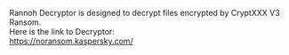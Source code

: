 Rannoh Decryptor is designed to decrypt files encrypted by CryptXXX V3 Ransom.\
Here is the link to Decryptor:\
https://noransom.kaspersky.com/
